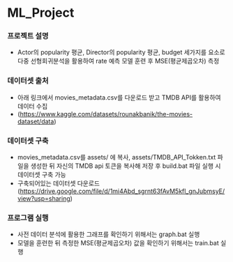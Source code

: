 # ML_Project

### 프로젝트 설명
* Actor의 popularity 평균, Director의 popularity 평균, budget 세가지를 요소로 다중 선형회귀분석을 활용하여 rate 예측 모델 훈련 후 MSE(평균제곱오차) 측정

### 데이터셋 출처
* 아래 링크에서 movies_metadata.csv를 다운로드 받고 TMDB API를 활용하여 데이터 수집
* (https://www.kaggle.com/datasets/rounakbanik/the-movies-dataset/data)

### 데이터셋 구축
* movies_metadata.csv를 assets/ 에 복사, assets/TMDB_API_Tokken.txt 파일을 생성한 뒤 자신의 TMDB api 토큰을 복사해 저장 후 build.bat 파일 실행 시 데이터셋 구축 가능
* 구축되어있는 데이터셋 다운로드 (https://drive.google.com/file/d/1mi4Abd_sgrnt63fAvM5kfl_gnJubmsyE/view?usp=sharing)

### 프로그램 실행
* 사전 데이터 분석에 활용한 그래프를 확인하기 위해서는 graph.bat 실행
* 모델을 훈련한 뒤 측정한 MSE(평균제곱오차) 값을 확인하기 위해서는 train.bat 실행
